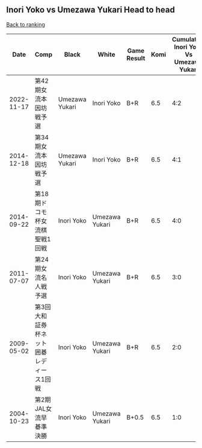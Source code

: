 ## Inori Yoko vs Umezawa Yukari Head to head

[Back to ranking](../../index.md)




| **Date** | **Comp** | **Black** | **White** | **Game Result** | **Komi** | **Cumulative Inori Yoko Vs Umezawa Yukari** | **Inori Yoko Streak** | **Umezawa Yukari Streak** | 
| --- | --- | --- | --- | --- | --- | --- | --- | --- |
| 2022-11-17 | 第42期女流本因坊戦予選 | Umezawa Yukari | Inori Yoko | B+R | 6.5 | 4:2 | 0 | 2 | 
| 2014-12-18 | 第34期女流本因坊戦予選 | Umezawa Yukari | Inori Yoko | B+R | 6.5 | 4:1 | 0 | 1 | 
| 2014-09-22 | 第18期ドコモ杯女流棋聖戦1回戦 | Inori Yoko | Umezawa Yukari | B+R | 6.5 | 4:0 | 4 | 0 | 
| 2011-07-07 | 第24期女流名人戦予選 | Inori Yoko | Umezawa Yukari | B+R | 6.5 | 3:0 | 3 | 0 | 
| 2009-05-02 | 第3回大和証券杯ネット囲碁レディース1回戦 | Inori Yoko | Umezawa Yukari | B+R | 6.5 | 2:0 | 2 | 0 | 
| 2004-10-23 | 第2期JAL女流早碁準決勝 | Inori Yoko | Umezawa Yukari | B+0.5 | 6.5 | 1:0 | 1 | 0 |




